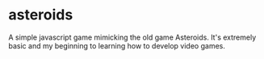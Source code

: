 # asteroids

A simple javascript game mimicking the old game Asteroids. It's extremely basic and my beginning to learning how to develop video games.
